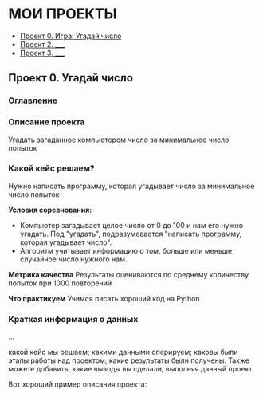 # МОИ ПРОЕКТЫ

* [Проект 0. Игра: Угадай число ](https://github.com/GalinaShekhovtsova/data_analyst/blob/main/project_0)
* [Проект 2. ___](___)
* [Проект 3. ___](___)


## Проект 0. Угадай число

### Оглавление



### Описание проекта
Угадать загаданное компьютером число за минимальное число попыток

### Какой кейс решаем?
Нужно написать программу, которая угадывает число за минимальное число попыток

**Условия соревнования:**
- Компьютер загадывает целое число от 0 до 100 и нам его нужно угадать. Под "угадать", подразумевается "написать программу, которая угадывает число".
- Алгоритм учитывает информацию о том, больше или меньше случайное число нужного нам.

**Метрика качества**
Результаты оцениваются по среднему количеству попыток при 1000 повторений

**Что практикуем**
Учимся писать хороший код на Python


### Краткая информация о данных
...






какой кейс мы решаем;
какими данными оперируем;
каковы были этапы работы над проектом;
какие результаты были получены.
Также можете добавить, какие выводы вы сделали, выполняя данный проект.

Вот хороший пример описания проекта: